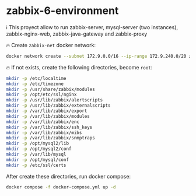# zabbix-6-environment

:information_source: This proyect allow to run zabbix-server, mysql-server (two instances), zabbix-nginx-web, zabbix-java-gateway and zabbix-proxy

:fire: Create `zabbix-net` docker network:

```bash
docker network create --subnet 172.9.0.0/16 --ip-range 172.9.240.0/20 zbx_net
```

:fire: If not exists, create the following directories, become `root`:

```bash
mkdir -p /etc/localtime
mkdir -p /etc/timezone
mkdir -p /usr/share/zabbix/modules
mkdir -p /opt/etc/ssl/nginx
mkdir -p /usr/lib/zabbix/alertscripts
mkdir -p /usr/lib/zabbix/externalscripts
mkdir -p /var/lib/zabbix/export
mkdir -p /var/lib/zabbix/modules
mkdir -p /var/lib/zabbix/enc
mkdir -p /var/lib/zabbix/ssh_keys
mkdir -p /var/lib/zabbix/mibs
mkdir -p /var/lib/zabbix/snmptraps
mkdir -p /opt/mysql2/lib
mkdir -p /opt/mysql2/conf
mkdir -p /var/lib/mysql
mkdir -p /opt/mysql/conf
mkdir -p /etc/ssl/certs
```

After create these directories, run docker compose:

```bash
docker compose -f docker-compose.yml up -d
```


